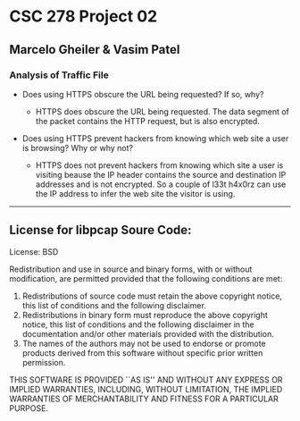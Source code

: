 # CSC 278 Project 02
## Marcelo Gheiler & Vasim Patel

### Analysis of Traffic File

* Does using HTTPS obscure the URL being requested?  If so, why?

  * HTTPS does obscure the URL being requested. The data segment of the packet contains the HTTP request, but is also encrypted.

* Does using HTTPS prevent hackers from knowing which web site a user
is browsing?  Why or why not?
 
  * HTTPS does not prevent hackers from knowing which site a user is visiting beause the IP header contains the source and destination IP addresses and is not encrypted. So a couple of l33t h4x0rz can use the IP address to infer the web site the visitor is using.

-------------------------------

License for libpcap Soure Code:
-------------------------------
License: BSD

Redistribution and use in source and binary forms, with or without
modification, are permitted provided that the following conditions
are met:

  1. Redistributions of source code must retain the above copyright
     notice, this list of conditions and the following disclaimer.
  2. Redistributions in binary form must reproduce the above copyright
     notice, this list of conditions and the following disclaimer in
     the documentation and/or other materials provided with the
     distribution.
  3. The names of the authors may not be used to endorse or promote
     products derived from this software without specific prior
     written permission.

THIS SOFTWARE IS PROVIDED ``AS IS'' AND WITHOUT ANY EXPRESS OR
IMPLIED WARRANTIES, INCLUDING, WITHOUT LIMITATION, THE IMPLIED
WARRANTIES OF MERCHANTABILITY AND FITNESS FOR A PARTICULAR PURPOSE.
